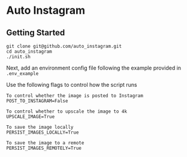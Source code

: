 # Auto Instagram
## Getting Started
```
git clone git@github.com/auto_instagram.git
cd auto_instagram
./init.sh
```

Next, add an environment config file following the example provided in `.env_example`

Use the following flags to control how the script runs
```
To control whether the image is posted to Instagram
POST_TO_INSTAGRAM=False

To control whether to upscale the image to 4k
UPSCALE_IMAGE=True

To save the image locally
PERSIST_IMAGES_LOCALLY=True

To save the image to a remote
PERSIST_IMAGES_REMOTELY=True
```
